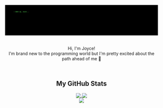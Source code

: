 <div>
  <img src="https://github.com/joycemamede/joycemamede/blob/main/img/_wake%20up%2C.png"/>
</div>

</br>
<p align="center">Hi, I'm Joyce!</br>
I'm brand new to the programming world but I'm pretty excited about the path ahead of me 🚀
</p>
</br>

<h2 align="center">My GitHub Stats</h2>
 
<div align="center">
  <a href="https://github.com/anuraghazra/github-readme-stats">
    <img align="center" height="150em" src="https://github-readme-stats.vercel.app/api?username=joycemamede&show_icons=true&theme=dracula&include_all_commits=true&count_private=true"/>
    <img align="center" height="150em" src="https://github-readme-stats.vercel.app/api/top-langs/?username=joycemamede&layout=compact&langs_count=7&theme=dracula"/>
  </a>
</div>

<div align="center">
  <img src="https://github.com/joycemamede/joycemamede/blob/output/github-contribution-grid-snake.svg"/>
  <!-- ![Snake animation](https://github.com/joycemamede/joycemamede/blob/output/github-contribution-grid-snake.svg) not showing -->
</div>
